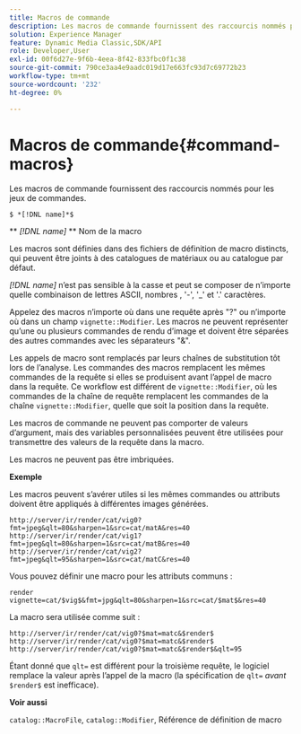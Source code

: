 ```yaml
---
title: Macros de commande
description: Les macros de commande fournissent des raccourcis nommés pour les jeux de commandes.
solution: Experience Manager
feature: Dynamic Media Classic,SDK/API
role: Developer,User
exl-id: 00f6d27e-9f6b-4eea-8f42-833fbc0f1c38
source-git-commit: 790ce3aa4e9aadc019d17e663fc93d7c69772b23
workflow-type: tm+mt
source-wordcount: '232'
ht-degree: 0%

---
```


# Macros de commande{#command-macros}

Les macros de commande fournissent des raccourcis nommés pour les jeux de commandes.

`$ *[!DNL name]*$`

** *[!DNL name]* ** Nom de la macro

Les macros sont définies dans des fichiers de définition de macro distincts, qui peuvent être joints à des catalogues de matériaux ou au catalogue par défaut.

*[!DNL name]* n’est pas sensible à la casse et peut se composer de n’importe quelle combinaison de lettres ASCII, nombres , &#39;-&#39;, &#39;_&#39; et &#39;.&#39; caractères.

Appelez des macros n’importe où dans une requête après &quot;?&quot; ou n’importe où dans un champ `vignette::Modifier`. Les macros ne peuvent représenter qu’une ou plusieurs commandes de rendu d’image et doivent être séparées des autres commandes avec les séparateurs &quot;&amp;&quot;.

Les appels de macro sont remplacés par leurs chaînes de substitution tôt lors de l’analyse. Les commandes des macros remplacent les mêmes commandes de la requête si elles se produisent avant l’appel de macro dans la requête. Ce workflow est différent de `vignette::Modifier`, où les commandes de la chaîne de requête remplacent les commandes de la chaîne `vignette::Modifier`, quelle que soit la position dans la requête.

Les macros de commande ne peuvent pas comporter de valeurs d’argument, mais des variables personnalisées peuvent être utilisées pour transmettre des valeurs de la requête dans la macro.

Les macros ne peuvent pas être imbriquées.

**Exemple**

Les macros peuvent s’avérer utiles si les mêmes commandes ou attributs doivent être appliqués à différentes images générées.

`http://server/ir/render/cat/vig0?fmt=jpeg&qlt=80&sharpen=1&src=cat/matA&res=40 http://server/ir/render/cat/vig1?fmt=jpeg&qlt=80&sharpen=1&src=cat/matB&res=40 http://server/ir/render/cat/vig2?fmt=jpeg&qlt=95&sharpen=1&src=cat/matC&res=40`

Vous pouvez définir une macro pour les attributs communs :

`render vignette=cat/$vig$&fmt=jpg&qlt=80&sharpen=1&src=cat/$mat$&res=40`

La macro sera utilisée comme suit :

`http://server/ir/render/cat/vig0?$mat=matc&$render$ http://server/ir/render/cat/vig0?$mat=matc&$render$ http://server/ir/render/cat/vig0?$mat=matc&$render$&qlt=95`

Étant donné que `qlt=` est différent pour la troisième requête, le logiciel remplace la valeur après l’appel de la macro (la spécification de `qlt=` *avant* `$render$` est inefficace).

**Voir aussi**

`catalog::MacroFile`, `catalog::Modifier`, Référence de définition de macro

<!--<a id="section_297B7FCB285F4891AA76DF8393089931"></a>-->

